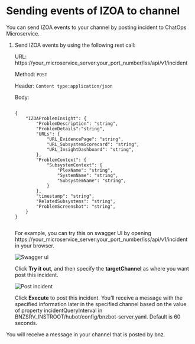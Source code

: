 # Sending events of IZOA to channel

You can send IZOA events to your channel by posting incident to ChatOps Microservice.

1.  Send IZOA events by using the following rest call:

    URL: https://your\_microservice\_server:your\_port\_number/iss/api/v1/incident

    Method: `POST`

    Header: `Content type:application/json`

    Body:

    ```
    
    {
        "IZOAProblemInsight": {
            "ProblemDescription": "string",
            "ProblemDetails":"string",
            "URLs": {
                "URL_EvidencePage": "string",
                "URL_SubsystemScorecard": "string",
                "URL_InsightDashboard": "string",
            },
            "ProblemContext": {
                "SubsystemContext": {
                    "PlexName": "string",
                    "SystemName": "string",
                    "SubsystemName": "string",
                }
            },
            "timestamp": "string",
            "RelatedSubsystems": "string",
            "ProblemScreenshot": "string",
        }
    }
    
    
    ```

    For example, you can try this on swagger UI by opening https://your\_microservice\_server:your\_port\_number/iss/api/v1/incident in your browser.

    ![Swagger ui](bnz_swagger.png "Swagger ui")

    Click **Try it out**, and then specify the **targetChannel** as where you want post this incident.

    ![Post incident](bnz_swaggerui.png "Post incident")

    Click **Execute** to post this incident. You’ll receive a message with the specified information later in the specified channel based on the value of property incidentQueryInterval in BNZSRV\_INSTROOT/hubot/config/bnzbot-server.yaml. Default is 60 seconds.


You will receive a message in your channel that is posted by bnz.


